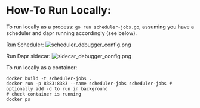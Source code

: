 # How-To Run Locally:

To run locally as a process: `go run scheduler-jobs.go`, assuming you have a scheduler and dapr running accordingly (see below).

Run Scheduler:
![scheduler_debugger_config.png](scheduler_debugger_config.png)

Run Dapr sidecar:
![sidecar_debugger_config.png](sidecar_debugger_config.png)

To run locally as a container:
```shell
docker build -t scheduler-jobs .
docker run -p 8383:8383 --name scheduler-jobs scheduler-jobs # optionally add -d to run in background
# check container is running
docker ps
```